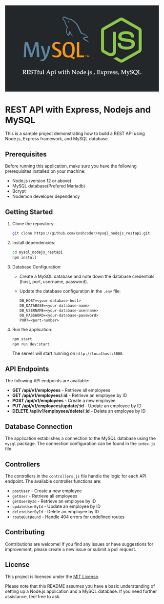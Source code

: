 ![Nodejs and Mysql based Rest Api](.//public/images/mysql_rest_api.jpg)

# REST API with Express, Nodejs and MySQL

This is a sample project demonstrating how to build a REST API using Node.js, Express framework, and MySQL database.

## Prerequisites

Before running this application, make sure you have the following prerequisites installed on your machine:

- Node.js (version 12 or above)
- MySQL database(Prefered Mariadb)
- Bcrypt
- Nodemon developer dependency

## Getting Started

1. Clone the repository:

   ```bash
   git clone https://github.com/xxshcoder/mysql_nodejs_restapi.git
   ```

2. Install dependencies:

   ```bash
   cd mysql_nodejs_restapi
   npm install
   ```

3. Database Configuration:

   - Create a MySQL database and note down the database credentials (host, port, username, password).

   - Update the database configuration in the `.env` file:

     ```
     DB_HOST=<your-database-host>
     DB_DATABASE=<your-database-name>
     DB_USERNAME=<your-database-username>
     DB_PASSWORD=<your-database-password>
     PORT=<port-number>
     ```

4. Run the application:

   ```bash
   npm start
   npm run dev:start
   ```

   The server will start running on `http://localhost:3000`.

## API Endpoints

The following API endpoints are available:

- **GET /api/v1/employees** - Retrieve all employees
- **GET /api/v1/employees/:id** - Retrieve an employee by ID
- **POST /api/v1/employees** - Create a new employee
- **PUT /api/v1/employees/update/:id** - Update an employee by ID
- **DELETE /api/v1/employees/delete/:id** - Delete an employee by ID

## Database Connection

The application establishes a connection to the MySQL database using the `mysql` package. The connection configuration can be found in the `index.js` file.

## Controllers

The controllers in the `controllers.js` file handle the logic for each API endpoint. The available controller functions are:

- `postUser` - Create a new employee
- `getUser` - Retrieve all employees
- `getUserById` - Retrieve an employee by ID
- `updateUserById` - Update an employee by ID
- `deleteUserById` - Delete an employee by ID
- `routeOutBound` - Handle 404 errors for undefined routes

## Contributing

Contributions are welcome! If you find any issues or have suggestions for improvement, please create a new issue or submit a pull request.

## License

This project is licensed under the [MIT License](https://opensource.org/licenses/MIT).

Please note that this README assumes you have a basic understanding of setting up a Node.js application and a MySQL database. If you need further assistance, feel free to ask.
